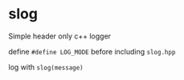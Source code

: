 # slog
Simple header only c++ logger

define `#define LOG_MODE` before including `slog.hpp`

log with `slog(message)`
